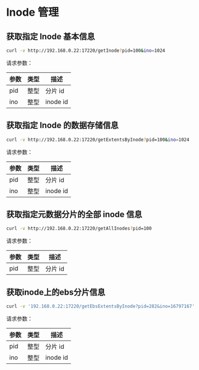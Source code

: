 # Inode 管理

## 获取指定 Inode 基本信息

``` bash
curl -v http://192.168.0.22:17220/getInode?pid=100&ino=1024
```

请求参数：

| 参数  | 类型  | 描述       |
|-----|-----|----------|
| pid | 整型  | 分片 id     |
| ino | 整型  | inode id |

## 获取指定 Inode 的数据存储信息

``` bash
curl -v http://192.168.0.22:17220/getExtentsByInode?pid=100&ino=1024
```

请求参数：

| 参数  | 类型  | 描述       |
|-----|-----|----------|
| pid | 整型  | 分片 id     |
| ino | 整型  | inode id |

## 获取指定元数据分片的全部 inode 信息

``` bash
curl -v http://192.168.0.22:17220/getAllInodes?pid=100
```

请求参数：

| 参数  | 类型  | 描述    |
|-----|-----|-------|
| pid | 整型  | 分片 id |

## 获取inode上的ebs分片信息

``` bash
curl -v '192.168.0.22:17220/getEbsExtentsByInode?pid=282&ino=16797167'
```

请求参数：

| 参数  | 类型  | 描述       |
|-----|-----|----------|
| pid | 整型  | 分片 id    |
| ino | 整型  | inode id |